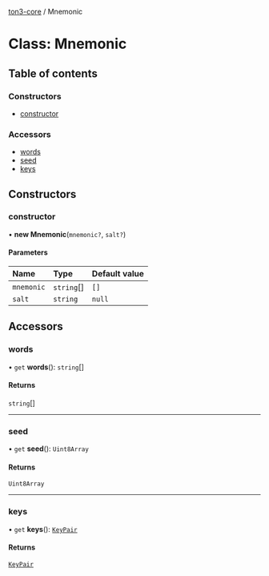 [ton3-core](../README.md) / Mnemonic

# Class: Mnemonic

## Table of contents

### Constructors

- [constructor](Mnemonic.md#constructor)

### Accessors

- [words](Mnemonic.md#words)
- [seed](Mnemonic.md#seed)
- [keys](Mnemonic.md#keys)

## Constructors

### constructor

• **new Mnemonic**(`mnemonic?`, `salt?`)

#### Parameters

| Name | Type | Default value |
| :------ | :------ | :------ |
| `mnemonic` | `string`[] | `[]` |
| `salt` | `string` | `null` |

## Accessors

### words

• `get` **words**(): `string`[]

#### Returns

`string`[]

___

### seed

• `get` **seed**(): `Uint8Array`

#### Returns

`Uint8Array`

___

### keys

• `get` **keys**(): [`KeyPair`](../interfaces/KeyPair.md)

#### Returns

[`KeyPair`](../interfaces/KeyPair.md)
